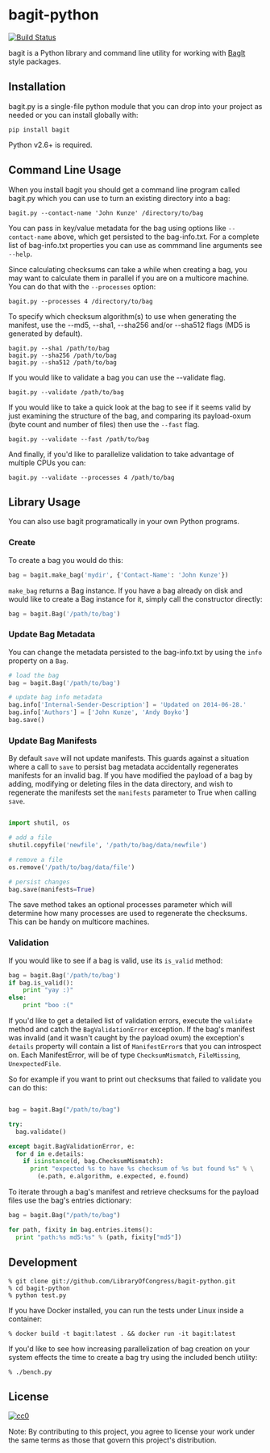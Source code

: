 bagit-python
============

[![Build Status](https://travis-ci.org/LibraryOfCongress/bagit-python.svg)](http://travis-ci.org/LibraryOfCongress/bagit-python)

bagit is a Python library and command line utility for working with  [BagIt](http://purl.org/net/bagit) style packages.

Installation
------------

bagit.py is a single-file python module that you can drop into your project as
needed or you can install globally with:

    pip install bagit

Python v2.6+ is required.

Command Line Usage
------------------

When you install bagit you should get a command line program called bagit.py
which you can use to turn an existing directory into a bag:

    bagit.py --contact-name 'John Kunze' /directory/to/bag

You can pass in key/value metadata for the bag using options like
`--contact-name` above, which get persisted to the bag-info.txt. For a
complete list of bag-info.txt properties you can use as commmand line
arguments see `--help`.

Since calculating checksums can take a while when creating a bag, you may want
to calculate them in parallel if you are on a multicore machine. You can do
that with the `--processes` option:

    bagit.py --processes 4 /directory/to/bag

To specify which checksum algorithm(s) to use when generating the manifest,
use the --md5, --sha1, --sha256 and/or --sha512 flags (MD5 is generated by default).

    bagit.py --sha1 /path/to/bag
    bagit.py --sha256 /path/to/bag
    bagit.py --sha512 /path/to/bag

If you would like to validate a bag you can use the --validate flag.

    bagit.py --validate /path/to/bag

If you would like to take a quick look at the bag to see if it seems valid
by just examining the structure of the bag, and comparing its payload-oxum (byte
count and number of files) then use the `--fast` flag.

    bagit.py --validate --fast /path/to/bag

And finally, if you'd like to parallelize validation to take advantage of
multiple CPUs you can:

    bagit.py --validate --processes 4 /path/to/bag

Library Usage
-------------

You can also use bagit programatically in your own Python programs.

### Create

To create a bag you would do this:

```python
bag = bagit.make_bag('mydir', {'Contact-Name': 'John Kunze'})
```

`make_bag` returns a Bag instance. If you have a bag already on disk and would
like to create a Bag instance for it, simply call the constructor directly:

```python
bag = bagit.Bag('/path/to/bag')
```

### Update Bag Metadata

You can change the metadata persisted to the bag-info.txt by using the `info`
property on a `Bag`.

```python
# load the bag
bag = bagit.Bag('/path/to/bag')

# update bag info metadata
bag.info['Internal-Sender-Description'] = 'Updated on 2014-06-28.'
bag.info['Authors'] = ['John Kunze', 'Andy Boyko']
bag.save()
```

### Update Bag Manifests

By default `save` will not update manifests. This guards against a situation
where a call to `save` to persist bag metadata accidentally regenerates
manifests for an invalid bag. If you have modified the payload of a bag by
adding, modifying or deleting files in the data directory, and wish to
regenerate the manifests set the `manifests` parameter to True when calling
`save`.

```python

import shutil, os

# add a file
shutil.copyfile('newfile', '/path/to/bag/data/newfile')

# remove a file
os.remove('/path/to/bag/data/file')

# persist changes
bag.save(manifests=True)
```

The save method takes an optional processes parameter which will
determine how many processes are used to regenerate the checksums.
This can be handy on multicore machines.

### Validation

If you would like to see if a bag is valid, use its `is_valid` method:

```python
bag = bagit.Bag('/path/to/bag')
if bag.is_valid():
    print "yay :)"
else:
    print "boo :("
```

If you'd like to get a detailed list of validation errors,
execute the `validate` method and catch the `BagValidationError`
exception. If the bag's manifest was invalid (and it wasn't caught by the
payload oxum) the exception's `details` property will contain a list of
`ManifestError`s that you can introspect on. Each ManifestError, will be of
type `ChecksumMismatch`, `FileMissing`, `UnexpectedFile`.

So for example if you want to print out checksums that failed to validate
you can do this:

```python

bag = bagit.Bag("/path/to/bag")

try:
  bag.validate()

except bagit.BagValidationError, e:
  for d in e.details:
    if isinstance(d, bag.ChecksumMismatch):
      print "expected %s to have %s checksum of %s but found %s" % \
        (e.path, e.algorithm, e.expected, e.found)
```

To iterate through a bag's manifest and retrieve checksums for the payload
files use the bag's entries dictionary:

```python
bag = bagit.Bag("/path/to/bag")

for path, fixity in bag.entries.items():
  print "path:%s md5:%s" % (path, fixity["md5"])
```

Development
-----------

    % git clone git://github.com/LibraryOfCongress/bagit-python.git
    % cd bagit-python
    % python test.py

If you have Docker installed, you can run the tests under Linux inside a
container:

    % docker build -t bagit:latest . && docker run -it bagit:latest

If you'd like to see how increasing parallelization of bag creation on
your system effects the time to create a bag try using the included bench
utility:

    % ./bench.py

License
-------

[![cc0](http://i.creativecommons.org/p/zero/1.0/88x31.png)](http://creativecommons.org/publicdomain/zero/1.0/)

Note: By contributing to this project, you agree to license your work under the
same terms as those that govern this project's distribution.
